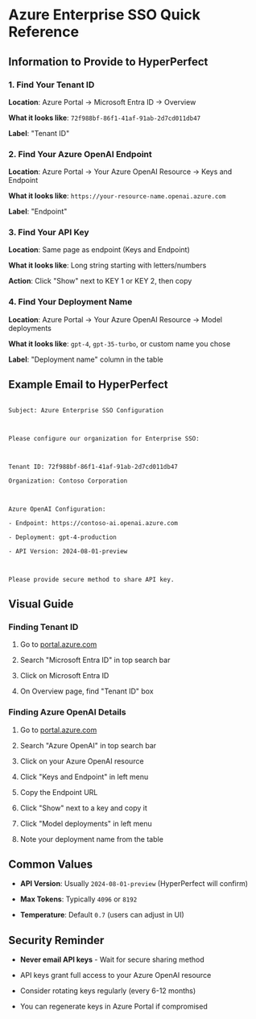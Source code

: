 # Azure Enterprise SSO Quick Reference

  

## Information to Provide to HyperPerfect

  

### 1. Find Your Tenant ID

**Location**: Azure Portal → Microsoft Entra ID → Overview

**What it looks like**: `72f988bf-86f1-41af-91ab-2d7cd011db47`

**Label**: "Tenant ID"

  

### 2. Find Your Azure OpenAI Endpoint

**Location**: Azure Portal → Your Azure OpenAI Resource → Keys and Endpoint

**What it looks like**: `https://your-resource-name.openai.azure.com`

**Label**: "Endpoint"

  

### 3. Find Your API Key

**Location**: Same page as endpoint (Keys and Endpoint)

**What it looks like**: Long string starting with letters/numbers

**Action**: Click "Show" next to KEY 1 or KEY 2, then copy

  

### 4. Find Your Deployment Name

**Location**: Azure Portal → Your Azure OpenAI Resource → Model deployments

**What it looks like**: `gpt-4`, `gpt-35-turbo`, or custom name you chose

**Label**: "Deployment name" column in the table

  

## Example Email to HyperPerfect

  

```

Subject: Azure Enterprise SSO Configuration

  

Please configure our organization for Enterprise SSO:

  

Tenant ID: 72f988bf-86f1-41af-91ab-2d7cd011db47

Organization: Contoso Corporation

  

Azure OpenAI Configuration:

- Endpoint: https://contoso-ai.openai.azure.com

- Deployment: gpt-4-production

- API Version: 2024-08-01-preview

  

Please provide secure method to share API key.

```

  

## Visual Guide

  

### Finding Tenant ID

1. Go to [portal.azure.com](https://portal.azure.com)

2. Search "Microsoft Entra ID" in top search bar

3. Click on Microsoft Entra ID

4. On Overview page, find "Tenant ID" box

  

### Finding Azure OpenAI Details

1. Go to [portal.azure.com](https://portal.azure.com)

2. Search "Azure OpenAI" in top search bar

3. Click on your Azure OpenAI resource

4. Click "Keys and Endpoint" in left menu

5. Copy the Endpoint URL

6. Click "Show" next to a key and copy it

7. Click "Model deployments" in left menu

8. Note your deployment name from the table

  

## Common Values

  

- **API Version**: Usually `2024-08-01-preview` (HyperPerfect will confirm)

- **Max Tokens**: Typically `4096` or `8192`

- **Temperature**: Default `0.7` (users can adjust in UI)

  

## Security Reminder

  

- **Never email API keys** - Wait for secure sharing method

- API keys grant full access to your Azure OpenAI resource

- Consider rotating keys regularly (every 6-12 months)

- You can regenerate keys in Azure Portal if compromised